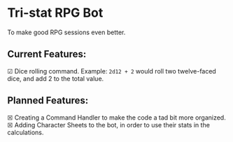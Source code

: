 # Tri-stat RPG Bot
To make good RPG sessions even better.

## Current Features:
☑ Dice rolling command. Example: `2d12 + 2` would roll two twelve-faced dice, and add 2 to the total value.

## Planned Features:
☒ Creating a Command Handler to make the code a tad bit more organized.
☒ Adding Character Sheets to the bot, in order to use their stats in the calculations.

